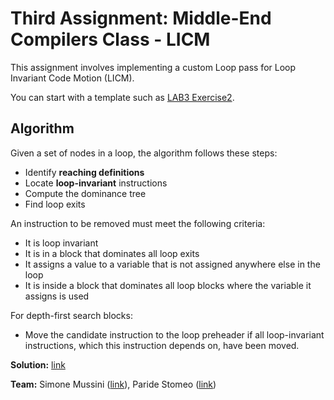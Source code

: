 # Third Assignment: Middle-End Compilers Class - LICM

This assignment involves implementing a custom Loop pass for Loop Invariant Code Motion (LICM).

You can start with a template such as [LAB3 Exercise2](https://github.com/simomux/LLVM_17/tree/c108417a3bbab5545b7fed1c2dc0f75b7432d83f/TEST/LAB3/Exercise2).

## Algorithm

Given a set of nodes in a loop, the algorithm follows these steps:

* Identify **reaching definitions**
* Locate **loop-invariant** instructions
* Compute the dominance tree
* Find loop exits

An instruction to be removed must meet the following criteria:

* It is loop invariant
* It is in a block that dominates all loop exits
* It assigns a value to a variable that is not assigned anywhere else in the loop
* It is inside a block that dominates all loop blocks where the variable it assigns is used

For depth-first search blocks:

* Move the candidate instruction to the loop preheader if all loop-invariant instructions, which this instruction depends on, have been moved.

**Solution:** [link](https://github.com/simomux/LLVM_17/blob/c108417a3bbab5545b7fed1c2dc0f75b7432d83f/TEST/Assignment3/LoopWalk.cpp)

**Team:** Simone Mussini ([link](https://github.com/simomux)), Paride Stomeo ([link](https://github.com/paridestomeo))
